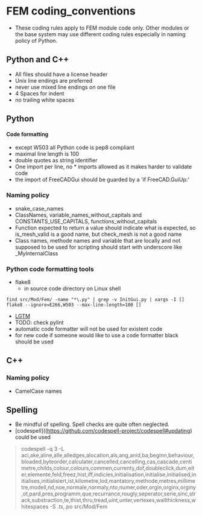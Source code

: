 # FEM coding_conventions
- These coding rules apply to FEM module code only. Other modules or the base system may use different coding rules especially in naming policy of Python.

## Python and C++
- All files should have a license header
- Unix line endings are preferred
- never use mixed line endings on one file
- 4 Spaces for indent
- no trailing white spaces

## Python
#### Code formatting
- except W503 all Python code is pep8 compliant
- maximal line length is 100
- double quotes as string identifier
- One import per line, no * imports allowed as it makes harder to validate code
- the import of FreeCADGui should be guarded by a 'if FreeCAD.GuiUp:'

### Naming policy
- snake_case_names
- ClassNames, variable_names_without_capitals and CONSTANTS_USE_CAPITALS, functions_without_capitals
- Function expected to return a value should indicate what is expected, so is_mesh_valid is a good name, but check_mesh is not a good name
- Class names, methode names and variable that are locally and not supposed to be used for scripting should start with underscore like _MyInternalClass

### Python code formatting tools
- flake8
    - in source code directory on Linux shell
~~~
find src/Mod/Fem/ -name "*\.py" | grep -v InitGui.py | xargs -I [] flake8 --ignore=E266,W503 --max-line-length=100 []
~~~

- [LGTM](www.lgtm.com)
- TODO: check pylint
- automatic code formatter will not be used for existent code
- for new code if someone would like to use a code formatter black should be used

## C++
### Naming policy
- CamelCase names

## Spelling
- Be mindful of spelling. Spell checks are quite often neglected.
- [codespell]((https://github.com/codespell-project/codespell#updating) could be used  

> codespell -q 3 -L aci,ake,aline,alle,alledges,alocation,als,ang,anid,ba,beginn,behaviour,bloaded,byteorder,calculater,cancelled,cancelling,cas,cascade,centimetre,childs,colour,colours,commen,currenty,dof,doubleclick,dum,eiter,elemente,feld,freez,hist,iff,indicies,initialisation,initialise,initialised,initialises,initialisiert,ist,kilometre,lod,mantatory,methode,metres,millimetre,modell,nd,noe,normale,normaly,nto,numer,oder,orgin,orginx,orginy,ot,pard,pres,programm,que,recurrance,rougly,seperator,serie,sinc,strack,substraction,te,thist,thru,tread,uint,unter,vertexes,wallthickness,whitespaces -S *.ts,*.po src/Mod/Fem
